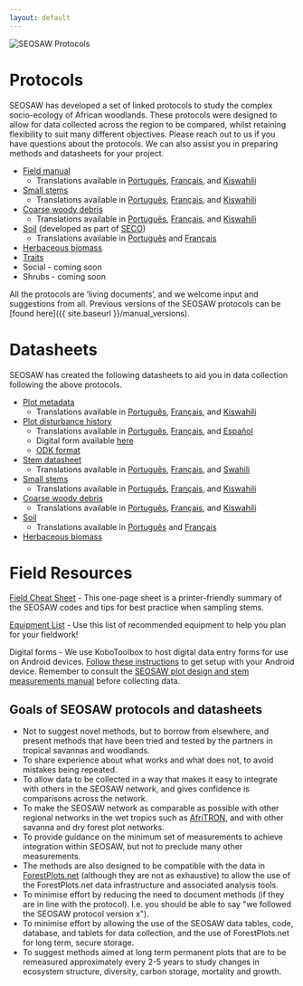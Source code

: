 ```yaml
---
layout: default
---
```

<img src="{{ site.baseurl }}/images/seosaw_protocol_figure2.png" alt="SEOSAW Protocols">

# Protocols

SEOSAW has developed a set of linked protocols to study the complex socio-ecology of African woodlands. These protocols were designed to allow for data collected across the region to be compared, whilst retaining flexibility to suit many different objectives. Please reach out to us if you have questions about the protocols.  We can also assist you in preparing methods and datasheets for your project. 

* [Field manual][1] 
	* Translations available in [Português][1a], [Français][1b], and [Kiswahili][1c] 
* [Small stems][2] 
    * Translations available in [Português][2a], [Français][2b], and [Kiswahili][2c] 
* [Coarse woody debris][3] 
    * Translations available in [Português][3a], [Français][3b], and [Kiswahili][3c] 
* [Soil][4] (developed as part of [SECO](https://blogs.ed.ac.uk/seco-project/)) 
    * Translations available in [Português][4a] and [Français][4b] 
* [Herbaceous biomass][5] 
* [Traits][6]
* Social - coming soon 
* Shrubs - coming soon 

All the protocols are ‘living documents’, and we welcome input and suggestions from all. Previous versions of the SEOSAW protocols can be [found here]({{ site.baseurl }}/manual_versions).


[1]: https://bitbucket.org/miombo/seosaw/raw/master/doc/manuals/field_manual/versions/seosaw_field_manual_v4.0.pdf
[1a]: https://bitbucket.org/miombo/seosaw/raw/master/doc/manuals/field_manual/versions/seosaw_field_manual_v3.5_pt.pdf
[1b]: https://bitbucket.org/miombo/seosaw/raw/master/doc/manuals/field_manual/versions/seosaw_field_manual_v3.5_fr.pdf
[1c]: https://bitbucket.org/miombo/seosaw/raw/master/doc/manuals/field_manual/versions/seosaw_field_manual_v3.5_sw.pdf

[2]: https://bitbucket.org/miombo/seosaw/raw/master/doc/manuals/small_stem_protocol/versions/small_stem_protocol_v1.0.pdf
[2a]: https://bitbucket.org/miombo/seosaw/raw/master/doc/manuals/small_stem_protocol/versions/small_stem_protocol_v1.0_pt.pdf
[2b]: https://bitbucket.org/miombo/seosaw/raw/master/doc/manuals/small_stem_protocol/versions/small_stem_protocol_v1.0_fr.pdf
[2c]: https://bitbucket.org/miombo/seosaw/raw/master/doc/manuals/small_stem_protocol/versions/small_stem_protocol_v1.0_sw.pdf

[3]: https://bitbucket.org/miombo/seosaw/raw/master/doc/manuals/cwd_protocol/versions/cwd_protocol_v1.0.pdf
[3a]: https://bitbucket.org/miombo/seosaw/raw/master/doc/manuals/cwd_protocol/versions/cwd_protocol_v1.0_pt.pdf
[3b]: https://bitbucket.org/miombo/seosaw/raw/master/doc/manuals/cwd_protocol/versions/cwd_protocol_v1.0_fr.pdf
[3c]: https://bitbucket.org/miombo/seosaw/raw/master/doc/manuals/cwd_protocol/versions/cwd_protocol_v1.0_sw.pdf

[4]: https://bitbucket.org/miombo/seosaw/raw/master/doc/manuals/soil_manual/versions/SECO_soil_protocol_v1.7.pdf
[4a]: https://bitbucket.org/miombo/seosaw/raw/master/doc/manuals/soil_manual/versions/SECO_soil_protocol_v1.4_pt.pdf
[4b]:https://bitbucket.org/miombo/seosaw/raw/master/doc/manuals/soil_manual/versions/SECO_soil_protocol_v1.4_fr.pdf

[5]: https://bitbucket.org/miombo/seosaw/raw/master/doc/manuals/understory_manual/versions/herbaceous_protocol_v1.4.pdf

[6]: https://bitbucket.org/miombo/seosaw/raw/master/doc/manuals/traits_manual/versions/seosaw_traits_manual_v1.0.pdf

# Datasheets
SEOSAW has created the following datasheets to aid you in data collection following the above protocols. 

* [Plot metadata][7] 
   * Translations available in [Português][7a], [Français][7b], and [Kiswahili][7c] 
* [Plot disturbance history][8] 
   * Translations available in [Português][8a], [Français][8b], and [Español][8c]
   * Digital form available [here](https://ee.kobotoolbox.org/x/HMyFegmI) 
   *  [ODK format][8d] 
* [Stem datasheet][9] 
   * Translations available in [Português][9a], [Français][9b], and [Swahili][9c] 
* [Small stems][10] 
   * Translations available in [Português][10a], [Français][10b], and [Kiswahili][10c] 
* [Coarse woody debris][11] 
   * Translations available in [Português][11a], [Français][11b], and [Kiswahili][11c] 
* [Soil][12] 
   * Translations available in [Português][12a] and [Français][12b] 
* [Herbaceous biomass][13] 

[7]: https://bitbucket.org/miombo/seosaw/raw/master/doc/forms/field_sheets/plot/versions/blank_plot_v1.4.pdf
[7a]: https://bitbucket.org/miombo/seosaw/raw/master/doc/forms/field_sheets/plot/versions/blank_plot_v1.4_pt.pdf
[7b]: https://bitbucket.org/miombo/seosaw/raw/master/doc/forms/field_sheets/plot/versions/blank_plot_v1.4_fr.pdf
[7c]: https://bitbucket.org/miombo/seosaw/raw/master/doc/forms/field_sheets/plot/versions/blank_plot_v1.4_sw.pdf

[8]: https://bitbucket.org/miombo/seosaw/raw/master/doc/forms/field_sheets/disturbance/blank_disturbance.docx
[8a]: https://bitbucket.org/miombo/seosaw/raw/master/doc/forms/field_sheets/disturbance/blank_disturbance_pt.docx
[8b]:https://bitbucket.org/miombo/seosaw/raw/master/doc/forms/field_sheets/disturbance/blank_disturbance_fr.docx
[8c]:https://bitbucket.org/miombo/seosaw/raw/master/doc/forms/field_sheets/disturbance/versions/blank_disturbance_v1.3_es.pdf
[8d]:https://bitbucket.org/miombo/seosaw/raw/master/doc/forms/disturbance/disturbance.xlsx

[9]: https://bitbucket.org/miombo/seosaw/raw/master/doc/forms/field_sheets/stem/versions/blank_stem_v1.5.xlsx
[9a]: https://bitbucket.org/miombo/seosaw/raw/master/doc/forms/field_sheets/stem/versions/blank_stem_v1.5_pt.xlsx
[9b]: https://bitbucket.org/miombo/seosaw/raw/master/doc/forms/field_sheets/stem/versions/blank_stem_v1.5_fr.xlsx
[9c]: https://bitbucket.org/miombo/seosaw/raw/master/doc/forms/field_sheets/stem/versions/blank_stem_v1.5_sw.xlsx

[10]: https://bitbucket.org/miombo/seosaw/raw/master/doc/forms/field_sheets/small_stem/versions/blank_small_stem_v1.0.xlsx
[10a]: https://bitbucket.org/miombo/seosaw/raw/master/doc/forms/field_sheets/small_stem/versions/blank_small_stem_v1.0_pt.xlsx
[10b]: https://bitbucket.org/miombo/seosaw/raw/master/doc/forms/field_sheets/small_stem/versions/blank_small_stem_v1.0_fr.xlsx
[10c]: https://bitbucket.org/miombo/seosaw/raw/master/doc/forms/field_sheets/small_stem/versions/blank_small_stem_v1.0_sw.xlsx

[11]: https://bitbucket.org/miombo/seosaw/raw/master/doc/forms/field_sheets/cwd/versions/blank_cwd_v1.0.xlsx
[11a]: https://bitbucket.org/miombo/seosaw/raw/master/doc/forms/field_sheets/cwd/versions/blank_cwd_v1.0_pt.xlsx
[11b]: https://bitbucket.org/miombo/seosaw/raw/master/doc/forms/field_sheets/cwd/versions/blank_cwd_v1.0_fr.xlsx
[11c]: https://bitbucket.org/miombo/seosaw/raw/master/doc/forms/field_sheets/cwd/versions/blank_cwd_v1.0_sw.xlsx

[12]: https://bitbucket.org/miombo/seosaw/raw/master/doc/forms/field_sheets/soil/versions/blank_soil_v1.0.xlsx
[12a]: https://bitbucket.org/miombo/seosaw/raw/master/doc/forms/field_sheets/soil/versions/blank_soil_v1.0_pt.xlsx
[12b]:https://bitbucket.org/miombo/seosaw/raw/master/doc/forms/field_sheets/soil/versions/blank_soil_v1.0_fr.xlsx

[13]: https://bitbucket.org/miombo/seosaw/raw/master/doc/forms/field_sheets/herbaceous/versions/blank_herbaceous_biomass_v1.0.xlsx

# Field Resources

[Field Cheat Sheet](https://bitbucket.org/miombo/seosaw/raw/master/doc/forms/field_sheets/cheat_sheet/versions/cheat_sheet_v1.2.pdf) - This one-page sheet is a printer-friendly summary of the SEOSAW codes and tips for best practice when sampling stems.  

[Equipment List](https://bitbucket.org/miombo/seosaw/raw/master/doc/manuals/equipment_list/equipment_list_Oct2021.xlsx) - Use this list of recommended equipment to help you plan for your fieldwork!  

Digital forms - We use KoboToolbox to host digital data entry forms for use on Android devices. [Follow these instructions](https://bitbucket.org/miombo/seosaw/raw/master/doc/forms/odk/filling_forms.txt) to get setup with your Android device. Remember to consult the [SEOSAW plot design and stem measurements manual][1] before collecting data.

## Goals of SEOSAW protocols and datasheets  

* Not to suggest novel methods, but to borrow from elsewhere, and present methods that have been tried and tested by the partners in tropical savannas and woodlands.
* To share experience about what works and what does not, to avoid mistakes being repeated.
* To allow data to be collected in a way that makes it easy to integrate with others in the SEOSAW network, and gives confidence is comparisons across the network.
* To make the SEOSAW network as comparable as possible with other regional networks in the wet tropics such as [AfriTRON](http://www.afritron.org), and with other savanna and dry forest plot networks.
* To provide guidance on the minimum set of measurements to achieve integration within SEOSAW, but not to preclude many other measurements. 
* The methods are also designed to be compatible with the data in [ForestPlots.net](https://www.forestplots.net) (although they are not as exhaustive) to allow the use of the ForestPlots.net data infrastructure and associated analysis tools.
* To minimise effort by reducing the need to document methods (if they are in line with the protocol). I.e. you should be able to say "we followed the SEOSAW protocol version x").
* To minimise effort by allowing the use of the SEOSAW data tables, code, database, and tablets for data collection, and the use of ForestPlots.net for long term, secure storage.
* To suggest methods aimed at long term permanent plots that are to be remeasured approximately every 2-5 years to study changes in ecosystem structure, diversity, carbon storage, mortality and growth. 

